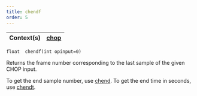 ```yaml
---
title: chendf
order: 5
---
```

| Context(s) | [chop](../contexts/chop.html) |
| --- | --- |

`float  chendf(int opinput=0)`

Returns the frame number corresponding to the last sample of the given CHOP input.

To get the end sample number, use [chend](chend.html "Returns the sample number of the last sample in a given CHOP input."). To get the end time in seconds, use [chendt](chendt.html "Returns the time corresponding to the last sample of the input
specified.").
